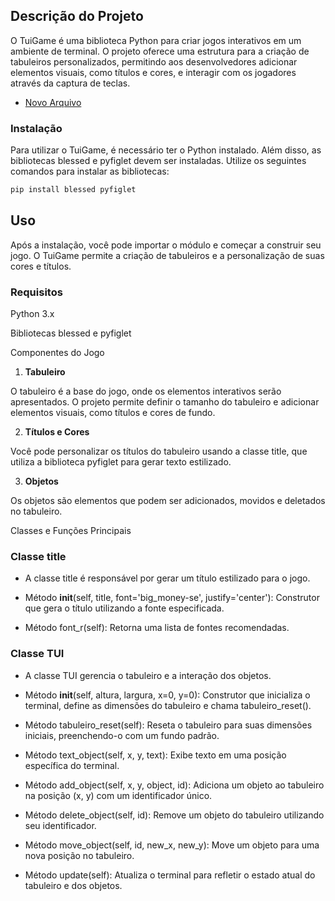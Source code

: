## Descrição do Projeto

O TuiGame é uma biblioteca Python para criar jogos interativos em um ambiente de terminal. O projeto oferece uma estrutura para a criação de tabuleiros personalizados, permitindo aos desenvolvedores adicionar elementos visuais, como títulos e cores, e interagir com os jogadores através da captura de teclas.
- [Novo Arquivo](novo_arquivo.md)
### Instalação

Para utilizar o TuiGame, é necessário ter o Python instalado. Além disso, as bibliotecas blessed e pyfiglet devem ser instaladas. Utilize os seguintes comandos para instalar as bibliotecas:
```python
pip install blessed pyfiglet
```

## Uso

Após a instalação, você pode importar o módulo e começar a construir seu jogo. O TuiGame permite a criação de tabuleiros e a personalização de suas cores e títulos.

### Requisitos

Python 3.x

Bibliotecas blessed e pyfiglet


Componentes do Jogo

1. **Tabuleiro**

O tabuleiro é a base do jogo, onde os elementos interativos serão apresentados. O projeto permite definir o tamanho do tabuleiro e adicionar elementos visuais, como títulos e cores de fundo.

2. **Títulos e Cores**

Você pode personalizar os títulos do tabuleiro usando a classe title, que utiliza a biblioteca pyfiglet para gerar texto estilizado.

3. **Objetos**

Os objetos são elementos que podem ser adicionados, movidos e deletados no tabuleiro.

Classes e Funções Principais

### Classe title

- A classe title é responsável por gerar um título estilizado para o jogo.

- Método __init__(self, title, font='big_money-se', justify='center'): Construtor que gera o título utilizando a fonte especificada.

- Método font_r(self): Retorna uma lista de fontes recomendadas.


### Classe TUI

- A classe TUI gerencia o tabuleiro e a interação dos objetos.

- Método __init__(self, altura, largura, x=0, y=0): Construtor que inicializa o terminal, define as dimensões do tabuleiro e chama tabuleiro_reset().

- Método tabuleiro_reset(self): Reseta o tabuleiro para suas dimensões iniciais, preenchendo-o com um fundo padrão.

- Método text_object(self, x, y, text): Exibe texto em uma posição específica do terminal.

- Método add_object(self, x, y, object, id): Adiciona um objeto ao tabuleiro na posição (x, y) com um identificador único.

- Método delete_object(self, id): Remove um objeto do tabuleiro utilizando seu identificador.

- Método move_object(self, id, new_x, new_y): Move um objeto para uma nova posição no tabuleiro.

- Método update(self): Atualiza o terminal para refletir o estado atual do tabuleiro e dos objetos.
